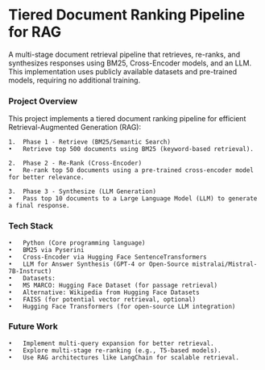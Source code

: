 # Tiered Document Ranking Pipeline for RAG

A multi-stage document retrieval pipeline that retrieves, re-ranks, and synthesizes responses using BM25, Cross-Encoder models, and an LLM. This implementation uses publicly available datasets and pre-trained models, requiring no additional training.

### Project Overview

This project implements a tiered document ranking pipeline for efficient Retrieval-Augmented Generation (RAG):

	1.	Phase 1 - Retrieve (BM25/Semantic Search)
	•	Retrieve top 500 documents using BM25 (keyword-based retrieval).
 
	2.	Phase 2 - Re-Rank (Cross-Encoder)
	•	Re-rank top 50 documents using a pre-trained cross-encoder model for better relevance.
 
	3.	Phase 3 - Synthesize (LLM Generation)
	•	Pass top 10 documents to a Large Language Model (LLM) to generate a final response.

### Tech Stack
	•	Python (Core programming language)
	•	BM25 via Pyserini
	•	Cross-Encoder via Hugging Face SentenceTransformers
	•	LLM for Answer Synthesis (GPT-4 or Open-Source mistralai/Mistral-7B-Instruct)
	•	Datasets:
	•	MS MARCO: Hugging Face Dataset (for passage retrieval)
	•	Alternative: Wikipedia from Hugging Face Datasets
	•	FAISS (for potential vector retrieval, optional)
	•	Hugging Face Transformers (for open-source LLM integration)
### Future Work
	•	Implement multi-query expansion for better retrieval.
	•	Explore multi-stage re-ranking (e.g., T5-based models).
	•	Use RAG architectures like LangChain for scalable retrieval.
